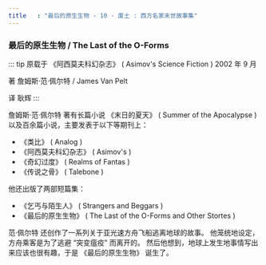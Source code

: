 ```yaml
---
title   : "最后的原生生物 - 10 - 废土 : 西方名家末世故事集"
---
```


### 最后的原生生物 / The Last of the O-Forms

::: tip
原载于 《阿西莫夫科幻杂志》 ( Asimov's Science Fiction ) 2002 年 9 月

著 詹姆斯·范·佩尔特 / James Van Pelt

译 耿辉
:::

詹姆斯·范·佩尔特 著有长篇小说 《末日的夏天》 ( Summer of the Apocalypse ) 以及百余篇小说，主要发表于以下等期刊上：

- 《类比》 ( Analog )
- 《阿西莫夫科幻杂志》 ( Asimov's )
- 《奇幻过度》 ( Realms of Fantas )
- 《传说之骨》 ( Talebone )

他还出版了两部短篇集：

- 《乞丐与陌生人》 ( Strangers and Beggars )
- 《最后的原生生物》 ( The Last of the O-Forms and Other Stortes )

范·佩尔特 还创作了一系列关于亚光速方舟飞船逃离地球的故事。
他笼统地设定，方舟乘客是为了逃避 “突变瘟疫” 而离开的。
然后他想到，地球上发生地事情写出来应该也很有趣，于是 《最后的原生生物》 诞生了。
